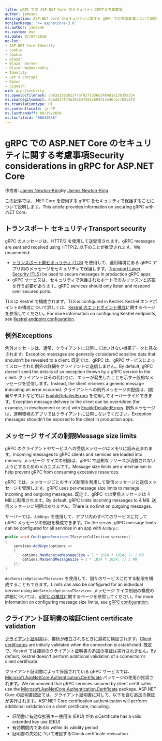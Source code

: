 ```yaml
---
title: gRPC での ASP.NET Core のセキュリティに関する考慮事項
author: jamesnk
description: ASP.NET Core のセキュリティに関する gRPC での考慮事項について説明します。
monikerRange: '>= aspnetcore-3.0'
ms.author: jamesnk
ms.custom: mvc
ms.date: 07/07/2019
no-loc:
- ASP.NET Core Identity
- cookie
- Cookie
- Blazor
- Blazor Server
- Blazor WebAssembly
- Identity
- Let's Encrypt
- Razor
- SignalR
uid: grpc/security
ms.openlocfilehash: ca03a129281377af9271d56e2400d1a238358554
ms.sourcegitcommit: 65add17f74a29a647d812b04517e46cbc78258f9
ms.translationtype: HT
ms.contentlocale: ja-JP
ms.lasthandoff: 08/19/2020
ms.locfileid: "88632656"
---
```

# <a name="security-considerations-in-grpc-for-aspnet-core"></a><span data-ttu-id="279bc-103">gRPC での ASP.NET Core のセキュリティに関する考慮事項</span><span class="sxs-lookup"><span data-stu-id="279bc-103">Security considerations in gRPC for ASP.NET Core</span></span>

<span data-ttu-id="279bc-104">作成者: [James Newton-King](https://twitter.com/jamesnk)</span><span class="sxs-lookup"><span data-stu-id="279bc-104">By [James Newton-King](https://twitter.com/jamesnk)</span></span>

<span data-ttu-id="279bc-105">この記事では、.NET Core を使用する gRPC をセキュリティで保護することについて説明します。</span><span class="sxs-lookup"><span data-stu-id="279bc-105">This article provides information on securing gRPC with .NET Core.</span></span>

## <a name="transport-security"></a><span data-ttu-id="279bc-106">トランスポート セキュリティ</span><span class="sxs-lookup"><span data-stu-id="279bc-106">Transport security</span></span>

<span data-ttu-id="279bc-107">gRPC のメッセージは、HTTP/2 を使用して送受信されます。</span><span class="sxs-lookup"><span data-stu-id="279bc-107">gRPC messages are sent and received using HTTP/2.</span></span> <span data-ttu-id="279bc-108">以下のことが推奨されます。</span><span class="sxs-lookup"><span data-stu-id="279bc-108">We recommend:</span></span>

* <span data-ttu-id="279bc-109">[トランスポート層セキュリティ (TLS)](https://tools.ietf.org/html/rfc5246) を使用して、運用環境にある gRPC アプリ内のメッセージをセキュリティで保護します。</span><span class="sxs-lookup"><span data-stu-id="279bc-109">[Transport Layer Security (TLS)](https://tools.ietf.org/html/rfc5246) be used to secure messages in production gRPC apps.</span></span>
* <span data-ttu-id="279bc-110">gRPC サービスは、セキュリティで保護されたポートでのみリッスンと応答を行う必要があります。</span><span class="sxs-lookup"><span data-stu-id="279bc-110">gRPC services should only listen and respond over secured ports.</span></span>

<span data-ttu-id="279bc-111">TLS は Kestrel で構成されます。</span><span class="sxs-lookup"><span data-stu-id="279bc-111">TLS is configured in Kestrel.</span></span> <span data-ttu-id="279bc-112">Kestrel エンドポイントの構成について詳しくは、[Kestrel のエンドポイント構成](xref:fundamentals/servers/kestrel#endpoint-configuration)に関するページを参照してください。</span><span class="sxs-lookup"><span data-stu-id="279bc-112">For more information on configuring Kestrel endpoints, see [Kestrel endpoint configuration](xref:fundamentals/servers/kestrel#endpoint-configuration).</span></span>

## <a name="exceptions"></a><span data-ttu-id="279bc-113">例外</span><span class="sxs-lookup"><span data-stu-id="279bc-113">Exceptions</span></span>

<span data-ttu-id="279bc-114">例外メッセージは、通常、クライアントに公開してはいけない機密データと見なされます。</span><span class="sxs-lookup"><span data-stu-id="279bc-114">Exception messages are generally considered sensitive data that shouldn't be revealed to a client.</span></span> <span data-ttu-id="279bc-115">既定では、gRPC は、gRPC サービスによってスローされた例外の詳細をクライアントに送信しません。</span><span class="sxs-lookup"><span data-stu-id="279bc-115">By default, gRPC doesn't send the details of an exception thrown by a gRPC service to the client.</span></span> <span data-ttu-id="279bc-116">クライアントはその代わりに、エラーが発生したことを示す一般的なメッセージを受信します。</span><span class="sxs-lookup"><span data-stu-id="279bc-116">Instead, the client receives a generic message indicating an error occurred.</span></span> <span data-ttu-id="279bc-117">クライアントへの例外メッセージの配信は、(開発やテストなどでは) [EnableDetailedErrors](xref:grpc/configuration#configure-services-options) を使用してオーバーライドできます。</span><span class="sxs-lookup"><span data-stu-id="279bc-117">Exception message delivery to the client can be overridden (for example, in development or test) with [EnableDetailedErrors](xref:grpc/configuration#configure-services-options).</span></span> <span data-ttu-id="279bc-118">例外メッセージは、運用環境のアプリではクライアントに公開しないでください。</span><span class="sxs-lookup"><span data-stu-id="279bc-118">Exception messages shouldn't be exposed to the client in production apps.</span></span>

## <a name="message-size-limits"></a><span data-ttu-id="279bc-119">メッセージ サイズの制限</span><span class="sxs-lookup"><span data-stu-id="279bc-119">Message size limits</span></span>

<span data-ttu-id="279bc-120">gRPC のクライアントやサービスへの受信メッセージはメモリに読み込まれます。</span><span class="sxs-lookup"><span data-stu-id="279bc-120">Incoming messages to gRPC clients and services are loaded into memory.</span></span> <span data-ttu-id="279bc-121">メッセージ サイズの制限は、gRPC で過剰なリソースが消費されないようにするためのメカニズムです。</span><span class="sxs-lookup"><span data-stu-id="279bc-121">Message size limits are a mechanism to help prevent gRPC from consuming excessive resources.</span></span>

<span data-ttu-id="279bc-122">gRPC では、メッセージごとのサイズ制限を利用して受信メッセージと送信メッセージを管理します。</span><span class="sxs-lookup"><span data-stu-id="279bc-122">gRPC uses per-message size limits to manage incoming and outgoing messages.</span></span> <span data-ttu-id="279bc-123">既定で、gRPC では受信メッセージは 4 MB に制限されます。</span><span class="sxs-lookup"><span data-stu-id="279bc-123">By default, gRPC limits incoming messages to 4 MB.</span></span> <span data-ttu-id="279bc-124">送信メッセージに制限はありません。</span><span class="sxs-lookup"><span data-stu-id="279bc-124">There is no limit on outgoing messages.</span></span>

<span data-ttu-id="279bc-125">サーバーでは、`AddGrpc` を使用して、アプリ内のすべてのサービスに対して gRPC メッセージの制限を構成できます。</span><span class="sxs-lookup"><span data-stu-id="279bc-125">On the server, gRPC message limits can be configured for all services in an app with `AddGrpc`:</span></span>

```csharp
public void ConfigureServices(IServiceCollection services)
{
    services.AddGrpc(options =>
    {
        options.MaxReceiveMessageSize = 1 * 1024 * 1024; // 1 MB
        options.MaxSendMessageSize = 1 * 1024 * 1024; // 1 MB
    });
}
```

<span data-ttu-id="279bc-126">`AddServiceOptions<TService>` を使用して、個々のサービスに対する制限を構成することもできます。</span><span class="sxs-lookup"><span data-stu-id="279bc-126">Limits can also be configured for an individual service using `AddServiceOptions<TService>`.</span></span> <span data-ttu-id="279bc-127">メッセージ サイズ制限の構成の詳細については、[gRPC の構成](xref:grpc/configuration)に関するページを参照してください。</span><span class="sxs-lookup"><span data-stu-id="279bc-127">For more information on configuring message size limits, see [gRPC configuration](xref:grpc/configuration).</span></span>

## <a name="client-certificate-validation"></a><span data-ttu-id="279bc-128">クライアント証明書の検証</span><span class="sxs-lookup"><span data-stu-id="279bc-128">Client certificate validation</span></span>

<span data-ttu-id="279bc-129">[クライアント証明書](https://tools.ietf.org/html/rfc5246#section-7.4.4)は、接続が確立されるときに最初に検証されます。</span><span class="sxs-lookup"><span data-stu-id="279bc-129">[Client certificates](https://tools.ietf.org/html/rfc5246#section-7.4.4) are initially validated when the connection is established.</span></span> <span data-ttu-id="279bc-130">既定で、Kestrel では接続のクライアント証明書の追加の検証は実行されません。</span><span class="sxs-lookup"><span data-stu-id="279bc-130">By default, Kestrel doesn't perform additional validation of a connection's client certificate.</span></span>

<span data-ttu-id="279bc-131">クライアント証明書によって保護されている gRPC サービスでは、[Microsoft.AspNetCore.Authentication.Certificate](xref:security/authentication/certauth) パッケージの使用が推奨されます。</span><span class="sxs-lookup"><span data-stu-id="279bc-131">We recommend that gRPC services secured by client certificates use the [Microsoft.AspNetCore.Authentication.Certificate](xref:security/authentication/certauth) package.</span></span> <span data-ttu-id="279bc-132">ASP.NET Core の証明書認証では、クライアント証明書に対して、以下を含む追加の検証が実行されます。</span><span class="sxs-lookup"><span data-stu-id="279bc-132">ASP.NET Core certification authentication will perform additional validation on a client certificate, including:</span></span>

* <span data-ttu-id="279bc-133">証明書に有効な拡張キー使用法 (EKU) がある</span><span class="sxs-lookup"><span data-stu-id="279bc-133">Certificate has a valid extended key use (EKU)</span></span>
* <span data-ttu-id="279bc-134">有効期間内である</span><span class="sxs-lookup"><span data-stu-id="279bc-134">Is within its validity period</span></span>
* <span data-ttu-id="279bc-135">証明書の失効について確認する</span><span class="sxs-lookup"><span data-stu-id="279bc-135">Check certificate revocation</span></span>
